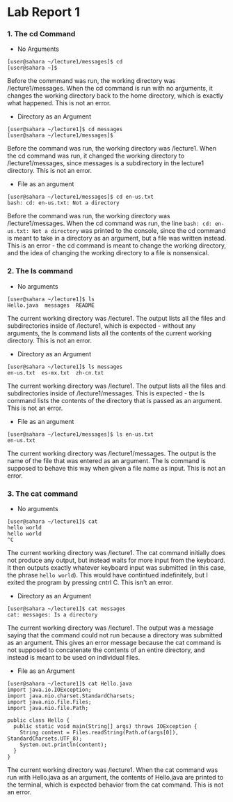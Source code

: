 # Lab Report 1

### 1. The cd Command
- No Arguments
```
[user@sahara ~/lecture1/messages]$ cd
[user@sahara ~]$ 
```
Before the commmand was run, the working directory was /lecture1/messages. When the cd command is run with no arguments, it changes the working directory back to the home directory, which is exactly 
what happened. This is not an error. 

- Directory as an Argument
```
[user@sahara ~/lecture1]$ cd messages
[user@sahara ~/lecture1/messages]$ 
```
Before the command was run, the working directory was /lecture1. When the cd command was run, it changed the working directory to /lecture1/messages, since messages is a subdirectory in the lecture1 
directory. This is not an error. 

- File as an argument
```
[user@sahara ~/lecture1/messages]$ cd en-us.txt
bash: cd: en-us.txt: Not a directory
```
Before the command was run, the working directory was /lecture1/messages. When the cd command was run, the line `bash: cd: en-us.txt: Not a directory` was printed to the console, since the cd 
command is meant to take in a directory as an argument, but a file was written instead. This is an error - the cd command is meant to change the working directory, and the idea of changing the 
working directory to a file is nonsensical. 

### 2. The ls command
- No arguments
```
[user@sahara ~/lecture1]$ ls
Hello.java  messages  README
```
The current working directory was /lecture1. The output lists all the files and subdirectories inside of /lecture1, which is expected - without any arguments, the ls command lists all the contents 
of the current working directory. This is not an error. 

- Directory as an Argument
```
[user@sahara ~/lecture1]$ ls messages
en-us.txt  es-mx.txt  zh-cn.txt
```
The current working directory was /lecture1. The output lists all the files and subdirectories inside of /lecture1/messages. This is expected - the ls command lists the contents of the directory 
that is passed as an argument. This is not an error.

- File as an argument
```
[user@sahara ~/lecture1/messages]$ ls en-us.txt
en-us.txt
```

The current working directory was /lecture1/messages. The output is the name of the file that was entered as an argument. The ls command is supposed to behave this way when given a file name as 
input. This is not an error. 

### 3. The cat command
- No arguments
```
[user@sahara ~/lecture1]$ cat
hello world
hello world
^C
```
The current working directory was /lecture1. The cat command initially does not produce any output, but instead waits for more input from the keyboard. It then outputs exactly whatever keyboard 
input was submitted (in this case, the phrase `hello world`). This would have contintued indefinitely, but I exited the program by pressing cntrl C. This isn't an error.

- Directory as an Argument
```
[user@sahara ~/lecture1]$ cat messages
cat: messages: Is a directory
```
The current working directory was /lecture1. The output was a message saying that the command could not run because a directory was submitted as an argument. This gives an error message because the
cat command is not supposed to concatenate the contents of an entire directory, and instead is meant to be used on individual files. 

- File as an Argument

```
[user@sahara ~/lecture1]$ cat Hello.java
import java.io.IOException;
import java.nio.charset.StandardCharsets;
import java.nio.file.Files;
import java.nio.file.Path;

public class Hello {
  public static void main(String[] args) throws IOException {
    String content = Files.readString(Path.of(args[0]), StandardCharsets.UTF_8);    
    System.out.println(content);
  }
}
```
The current working directory was /lecture1. When the cat command was run with Hello.java as an argument, the contents of Hello.java are printed to the terminal, which is expected behavior from the 
cat command. This is not an error. 
